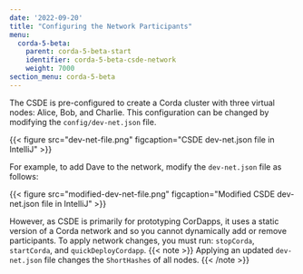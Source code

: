 ```yaml
---
date: '2022-09-20'
title: "Configuring the Network Participants"
menu:
  corda-5-beta:
    parent: corda-5-beta-start
    identifier: corda-5-beta-csde-network
    weight: 7000
section_menu: corda-5-beta
---
```

The CSDE is pre-configured to create a Corda cluster with three virtual nodes: Alice, Bob, and Charlie.
This configuration can be changed by modifying the `config/dev-net.json` file.

{{< figure src="dev-net-file.png" figcaption="CSDE dev-net.json file in IntelliJ" >}}

For example, to add Dave to the network, modify the `dev-net.json` file as follows:

{{< figure src="modified-dev-net-file.png" figcaption="Modified CSDE dev-net.json file in IntelliJ" >}}

However, as CSDE is primarily for prototyping CorDapps, it uses a static version of a Corda network and so you cannot dynamically add or remove participants. To apply network changes, you must run: `stopCorda`, `startCorda`, and `quickDeployCordapp`.
{{< note >}}
Applying an updated `dev-net.json` file changes the `ShortHashes` of all nodes.
{{< /note >}}
